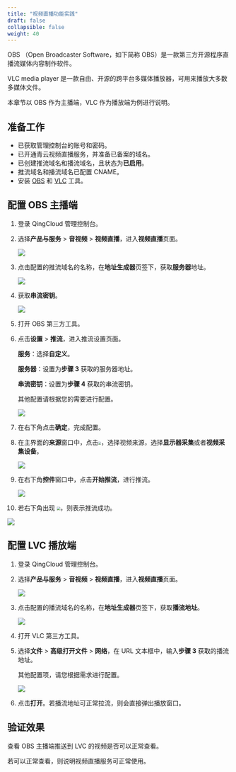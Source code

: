 ```yaml
---
title: "视频直播功能实践"
draft: false
collapsible: false
weight: 40
---
```


OBS （Open Broadcaster Software，如下简称 OBS）是一款第三方开源程序直播流媒体内容制作软件。

VLC media player 是一款自由、开源的跨平台多媒体播放器，可用来播放大多数多媒体文件。

本章节以 OBS 作为主播端，VLC 作为播放端为例进行说明。

## 准备工作

- 已获取管理控制台的账号和密码。
- 已开通青云视频直播服务，并准备已备案的域名。
- 已创建推流域名和播流域名，且状态为**已启用**。
- 推流域名和播流域名已配置 CNAME。
- 安装 [OBS](https://obsproject.com/zh-tw) 和 [VLC](https://www.videolan.org/) 工具。

## 配置 OBS 主播端

1. 登录 QingCloud 管理控制台。

2. 选择**产品与服务** > **音视频** > **视频直播**，进入**视频直播**页面。

   ![](../../_images/qs_app_list.png)

3. 点击配置的推流域名的名称，在**地址生成器**页签下，获取**服务器**地址。

   ![](../../_images/bp_push_server_address.png)

4. 获取**串流密钥**。

   ![](../../_images/bp_push_address_ak.png)

5. 打开 OBS 第三方工具。

6. 点击**设置** > **推流**，进入推流设置页面。

   **服务**：选择**自定义**。

   **服务器**：设置为**步骤 3** 获取的服务器地址。

   **串流密钥**：设置为**步骤 4** 获取的串流密钥。

   其他配置请根据您的需要进行配置。

   ![](../../_images/um_push_setting.png)
   
7. 在右下角点击**确定**，完成配置。

8. 在主界面的**来源**窗口中，点击<img src="../../_images/icon_add_source.png" style="zoom:40%;" />，选择视频来源，选择**显示器采集**或者**视频采集设备**。

   ![](../../_images/bp_video_source.png)

9. 在右下角**控件**窗口中，点击**开始推流**，进行推流。

   ![](../../_images/bp_push_stream.png)

10. 若右下角出现 <img src="../../_images/icon_push.png" style="zoom:50%;" />，则表示推流成功。

   ![](../../_images/bp_push_success.png)

## 配置 LVC 播放端

1. 登录 QingCloud 管理控制台。

2. 选择**产品与服务** > **音视频** > **视频直播**，进入**视频直播**页面。

   ![](../../_images/qs_app_list.png)

3. 点击配置的播流域名的名称，在**地址生成器**页签下，获取**播流地址**。

   ![](../../_images/bp_play_address.png)

4. 打开 VLC 第三方工具。

5. 选择**文件** > **高级打开文件** > **网络**，在 URL 文本框中，输入**步骤 3** 获取的播流地址。

   其他配置项，请您根据需求进行配置。

   ![](../../_images/bp_play_client.png)

6. 点击**打开**。若播流地址可正常拉流，则会直接弹出播放窗口。

## 验证效果

查看 OBS 主播端推送到 LVC 的视频是否可以正常查看。

若可以正常查看，则说明视频直播服务可正常使用。
